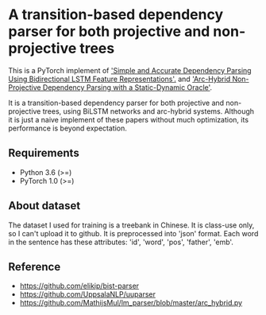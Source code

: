 # A transition-based dependency parser for both projective and non-projective trees
This is a PyTorch implement of ['Simple and Accurate Dependency Parsing Using Bidirectional LSTM Feature Representations'.](https://aclweb.org/anthology/Q16-1023) and ['Arc-Hybrid Non-Projective Dependency Parsing with a Static-Dynamic Oracle'](https://www.aclweb.org/anthology/W17-6314).

It is a transition-based dependency parser for both projective and non-projective trees, using BiLSTM networks and arc-hybrid systems.
Although it is just a naive implement of these papers without much optimization, its performance is beyond expectation.

## Requirements
+ Python 3.6 (>=)
+ PyTorch 1.0 (>=)

## About dataset
The dataset I used for training is a treebank in Chinese. It is class-use only, so I can't upload it to github.
It is preprocessed into 'json' format. Each word in the sentence has these attributes: 'id', 'word', 'pos', 'father', 'emb'.

## Reference
+ https://github.com/elikip/bist-parser
+ https://github.com/UppsalaNLP/uuparser
+ https://github.com/MathijsMul/lm_parser/blob/master/arc_hybrid.py

